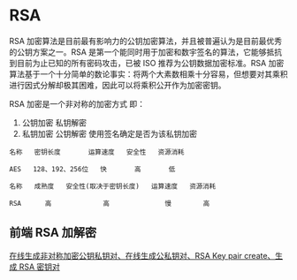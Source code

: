 # RSA

RSA 加密算法是目前最有影响力的公钥加密算法，并且被普遍认为是目前最优秀的公钥方案之一。RSA 是第一个能同时用于加密和数宇签名的算法，它能够抵抗到目前为止已知的所有密码攻击，已被 ISO 推荐为公钥数据加密标准。RSA 加密算法基于一个十分简单的数论事实：将两个大素数相乘十分容易，但想要对其乘积进行因式分解却极其困难，因此可以将乘积公开作为加密密钥。

RSA 加密是一个非对称的加密方式 即：

1. 公钥加密 私钥解密
2. 私钥加密 公钥解密 使用签名确定是否为该私钥加密

```
名称   密钥长度       运算速度   安全性   资源消耗

AES   128、192、256位   快       高       低
```

```
名称   成熟度   安全性(取决于密钥长度)   运算速度   资源消耗

RSA      高             高              慢        高
```

## 前端 RSA 加解密

[在线生成非对称加密公钥私钥对、在线生成公私钥对、RSA Key pair create、生成 RSA 密钥对](http://web.chacuo.net/netrsakeypair)
